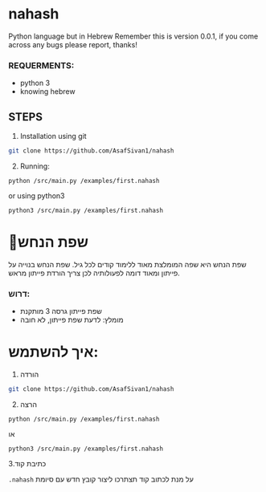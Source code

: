 # nahash
Python language but in Hebrew
Remember this is version 0.0.1, if you come across any bugs please report, thanks!

### REQUERMENTS:
 * python 3
 * knowing hebrew


## STEPS
1. Installation
using git
```sh
git clone https://github.com/AsafSivan1/nahash
```

2. Running:
```
python /src/main.py /examples/first.nahash
```
or using python3
```
python3 /src/main.py /examples/first.nahash
```
# 🐍שפת הנחש
שפת הנחש היא שפה המומלצת מאוד ללימוד קודים לכל גיל. שפת הנחש בנוייה על פייתון ומאוד דומה לפעולותיה לכן צריך הורדת פייתון מראש.

### דרוש:
 * שפת פייתון גרסה 3 מותקנת
 * מומלץ: לדעת שפת פייתון, לא חובה
# איך להשתמש:
 1. הורדה
  ```sh
  git clone https://github.com/AsafSivan1/nahash
  ```
 2. הרצה
  ```
  python /src/main.py /examples/first.nahash
  ```
  או
  ```
  python3 /src/main.py /examples/first.nahash
  ```

3.כתיבת קוד

 `.nahash`  על מנת לכתוב קוד תצתרכו ליצור קובץ חדש עם סיומת 
